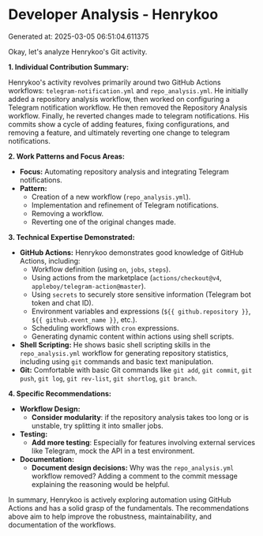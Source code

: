 # Developer Analysis - Henrykoo
Generated at: 2025-03-05 06:51:04.611375

Okay, let's analyze Henrykoo's Git activity.

**1. Individual Contribution Summary:**

Henrykoo's activity revolves primarily around two GitHub Actions workflows: `telegram-notification.yml` and `repo_analysis.yml`.  He initially added a repository analysis workflow, then worked on configuring a Telegram notification workflow. He then removed the Repository Analysis workflow. Finally, he reverted changes made to telegram notifications.  His commits show a cycle of adding features, fixing configurations, and removing a feature, and ultimately reverting one change to telegram notifications.

**2. Work Patterns and Focus Areas:**

*   **Focus:**  Automating repository analysis and integrating Telegram notifications.
*   **Pattern:**
    *   Creation of a new workflow (`repo_analysis.yml`).
    *   Implementation and refinement of Telegram notifications.
    *   Removing a workflow.
    *   Reverting one of the original changes made.

**3. Technical Expertise Demonstrated:**

*   **GitHub Actions:**  Henrykoo demonstrates good knowledge of GitHub Actions, including:
    *   Workflow definition (using `on`, `jobs`, `steps`).
    *   Using actions from the marketplace (`actions/checkout@v4`, `appleboy/telegram-action@master`).
    *   Using `secrets` to securely store sensitive information (Telegram bot token and chat ID).
    *   Environment variables and expressions (`${{ github.repository }}`, `${{ github.event_name }}`, etc.).
    *   Scheduling workflows with `cron` expressions.
    *   Generating dynamic content within actions using shell scripts.
*   **Shell Scripting:** He shows basic shell scripting skills in the `repo_analysis.yml` workflow for generating repository statistics, including using `git` commands and basic text manipulation.
*   **Git:** Comfortable with basic Git commands like `git add`, `git commit`, `git push`, `git log`, `git rev-list`, `git shortlog`, `git branch`.

**4. Specific Recommendations:**

*   **Workflow Design:**
    *   **Consider modularity**: if the repository analysis takes too long or is unstable, try splitting it into smaller jobs.
*   **Testing:**
    *   **Add more testing**: Especially for features involving external services like Telegram, mock the API in a test environment.
*   **Documentation:**
    *   **Document design decisions:**  Why was the `repo_analysis.yml` workflow removed?  Adding a comment to the commit message explaining the reasoning would be helpful.

In summary, Henrykoo is actively exploring automation using GitHub Actions and has a solid grasp of the fundamentals. The recommendations above aim to help improve the robustness, maintainability, and documentation of the workflows.
